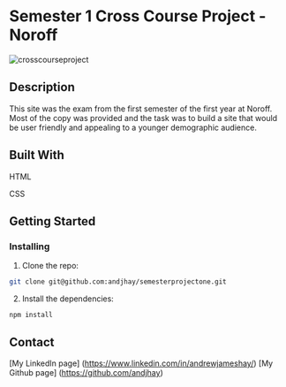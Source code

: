 # Semester 1 Cross Course Project - Noroff

![crosscourseproject](https://user-images.githubusercontent.com/88853764/172799761-5db281a5-dc62-41c9-bea1-5210cdf4eb08.png)

## Description

This site was the exam from the first semester of the first year at Noroff. Most of the copy was provided and the task was to build a site that would be user friendly and appealing to a younger demographic audience.

## Built With

HTML

CSS

## Getting Started

### Installing

1. Clone the repo:

```bash
git clone git@github.com:andjhay/semesterprojectone.git
```

2. Install the dependencies:

```
npm install
```

## Contact

[My LinkedIn page] (https://www.linkedin.com/in/andrewjameshay/)
[My Github page] (https://github.com/andjhay)
